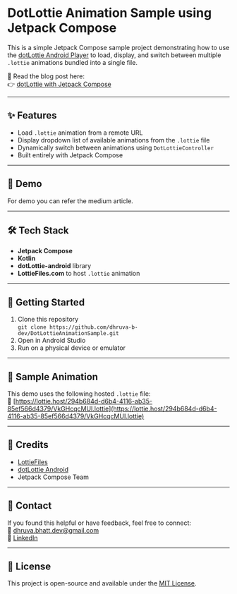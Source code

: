 # DotLottie Animation Sample using Jetpack Compose

This is a simple Jetpack Compose sample project demonstrating how to use the [dotLottie Android Player](https://github.com/LottieFiles/dotlottie-android) to load, display, and switch between multiple `.lottie` animations bundled into a single file.

📝 Read the blog post here:  
👉 [dotLottie with Jetpack Compose](https://medium.com/@dhruva.bhatt.dev/dotlottie-with-jetpack-compose-83e7c6c3756e)

---

## ✨ Features

- Load `.lottie` animation from a remote URL
- Display dropdown list of available animations from the `.lottie` file
- Dynamically switch between animations using `DotLottieController`
- Built entirely with Jetpack Compose

---

## 📸 Demo

For demo you can refer the medium article. 

---

## 🛠️ Tech Stack

- **Jetpack Compose**
- **Kotlin**
- **dotLottie-android** library
- **LottieFiles.com** to host `.lottie` animation

---

## 🚀 Getting Started

1. Clone this repository  
   `git clone https://github.com/dhruva-b-dev/DotLottieAnimationSample.git`
2. Open in Android Studio
3. Run on a physical device or emulator

---

## 📂 Sample Animation

This demo uses the following hosted `.lottie` file:  
🔗 [https://lottie.host/294b684d-d6b4-4116-ab35-85ef566d4379/VkGHcqcMUI.lottie](https://lottie.host/294b684d-d6b4-4116-ab35-85ef566d4379/VkGHcqcMUI.lottie)

---

## 🙌 Credits

- [LottieFiles](https://lottiefiles.com/)
- [dotLottie Android](https://github.com/LottieFiles/dotlottie-android)
- Jetpack Compose Team

---

## 📩 Contact

If you found this helpful or have feedback, feel free to connect:  
📧 dhruva.bhatt.dev@gmail.com  
🔗 [LinkedIn](https://www.linkedin.com/in/dhruva-bhatt-dev/)

---

## 📃 License

This project is open-source and available under the [MIT License](LICENSE).

